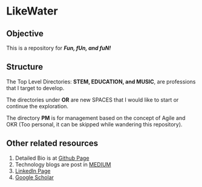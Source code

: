 # LikeWater

## Objective
This is a repository for ***Fun, fUn, and fuN!***

## Structure
The Top Level Directories: **STEM, EDUCATION, and MUSIC**, are professions that I target to develop. 

The directories under **OR** are new SPACES that I would like to start or continue the exploration.

The directory **PM** is for management based on the concept of Agile and OKR (Too personal, it can be skipped while wandering this repository). 

## Other related resources
1. Detailed Bio is at [Github Page](https://lillywu.github.io/)
2. Technology blogs are post in [MEDIUM](https://medium.com/)
3. [Linkedln Page](https://www.linkedin.com/in/li-wu-32a24bba/)
5. [Google Scholar](https://scholar.google.com/citations?user=K6KmzXgAAAAJ&hl=zh-CN)





